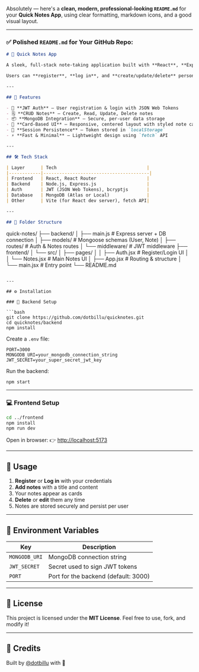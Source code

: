Absolutely — here's a **clean, modern, professional-looking `README.md`** for your **Quick Notes App**, using clear formatting, markdown icons, and a good visual layout.

---

### ✅ Polished `README.md` for Your GitHub Repo:

```markdown
# 📝 Quick Notes App

A sleek, full-stack note-taking application built with **React**, **Express.js**, and **MongoDB**.

Users can **register**, **log in**, and **create/update/delete** personal notes in a clean, responsive interface — perfect for jotting things down on the fly.

---

## 🚀 Features

- 🔐 **JWT Auth** – User registration & login with JSON Web Tokens  
- 🗒️ **CRUD Notes** – Create, Read, Update, Delete notes  
- 📦 **MongoDB Integration** – Secure, per-user data storage  
- 🎨 **Card-Based UI** – Responsive, centered layout with styled note cards  
- 🧠 **Session Persistence** – Token stored in `localStorage`  
- ⚡ **Fast & Minimal** – Lightweight design using `fetch` API  

---

## 🛠️ Tech Stack

| Layer      | Tech                                  |
|------------|----------------------------------------|
| Frontend   | React, React Router                   |
| Backend    | Node.js, Express.js                   |
| Auth       | JWT (JSON Web Tokens), bcryptjs       |
| Database   | MongoDB (Atlas or Local)              |
| Other      | Vite (for React dev server), fetch API|

---

## 📁 Folder Structure

```

quick-notes/
├── backend/
│   ├── main.js              # Express server + DB connection
│   ├── models/              # Mongoose schemas (User, Note)
│   ├── routes/              # Auth & Notes routes
│   └── middleware/          # JWT middleware
├── frontend/
│   └── src/
│       ├── pages/
│       │   ├── Auth.jsx     # Register/Login UI
│       │   └── Notes.jsx    # Main Notes UI
│       ├── App.jsx          # Routing & structure
│       └── main.jsx         # Entry point
└── README.md

````

---

## ⚙️ Installation

### 🔌 Backend Setup

```bash
git clone https://github.com/dotbillu/quicknotes.git
cd quicknotes/backend
npm install
````

Create a `.env` file:

```env
PORT=3000
MONGODB_URI=your_mongodb_connection_string
JWT_SECRET=your_super_secret_jwt_key
```

Run the backend:

```bash
npm start
```

---

### 💻 Frontend Setup

```bash
cd ../frontend
npm install
npm run dev
```

Open in browser:
👉 [http://localhost:5173](http://localhost:5173)

---

## 🧪 Usage

1. **Register** or **Log in** with your credentials
2. **Add notes** with a title and content
3. Your notes appear as cards
4. **Delete** or **edit** them any time
5. Notes are stored securely and persist per user

---

## 🔐 Environment Variables

| Key           | Description                          |
| ------------- | ------------------------------------ |
| `MONGODB_URI` | MongoDB connection string            |
| `JWT_SECRET`  | Secret used to sign JWT tokens       |
| `PORT`        | Port for the backend (default: 3000) |

---

## 📄 License

This project is licensed under the **MIT License**.
Feel free to use, fork, and modify it!

---

## 🙌 Credits

Built by [@dotbillu](https://github.com/dotbillu) with 💙

